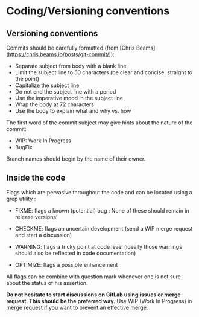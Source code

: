 # Coding/Versioning conventions

## Versioning conventions

Commits should be carefully formatted (from [Chris Beams] (https://chris.beams.io/posts/git-commit/)):
  * Separate subject from body with a blank line
  * Limit the subject line to 50 characters (be clear and concise: straight to the point)
  * Capitalize the subject line
  * Do not end the subject line with a period
  * Use the imperative mood in the subject line
  * Wrap the body at 72 characters
  * Use the body to explain what and why vs. how


The first word of the commit subject may give hints about the nature of the commit:

  * WIP: Work In Progress
  * BugFix

  
Branch names should begin by the name of their owner.

## Inside the code

Flags which are pervasive throughout the code and can be located using a grep utility :

  * FIXME: flags a known (potential) bug : None of these should remain in release versions!
  
  * CHECKME: flags an uncertain development (send a WIP merge request and start a discussion)

  * WARNING: flags a tricky point at code level (ideally those warnings should also be reflected in code documentation)
  
  * OPTIMIZE: flags a possible enhancement
  

All flags can be combine with question mark whenever one is not sure about the status of his assertion.


**Do not hesitate to start discussions on GitLab using issues or merge request. This should be the preferred way.** Use WIP (Work In Progress) in merge request if you want to prevent an effective merge.






